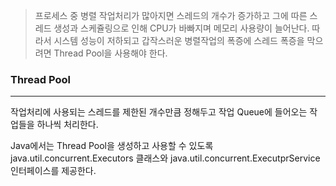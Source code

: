 
> 프로세스 중 병렬 작업처리가 많아지면 스레드의 개수가 증가하고 그에 따른 스레드 생성과 스케쥴링으로 인해 CPU가 바빠지며 메모리 사용량이 늘어난다. 따라서 시스템 성능이 저하되고 갑작스러운 병렬작업의 폭증에 스레드 폭증을 막으려면 Thread Pool을 사용해야 한다.

### Thread Pool
---
작업처리에 사용되는 스레드를 제한된 개수만큼 정해두고 작업 Queue에 들어오는 작업들을 하나씩 처리한다.

Java에서는 Thread Pool을 생성하고 사용할 수 있도록 java.util.concurrent.Executors 클래스와 java.util.concurrent.ExecutprService 인터페이스를 제공한다.